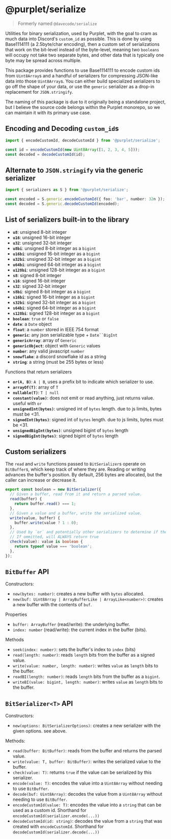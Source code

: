 # @purplet/serialize

> Formerly named `@davecode/serialize`

Utilities for binary serialization, used by Purplet, with the goal to cram as much data into Discord's `custom_id` as possible. This is done by using Base1114111 (a 2.5byte/char encoding), then a custom set of serializations that work on the bit-level instead of the byte-level, meaning two `booleans` will occupy not take two separate bytes, and other data that is typically one byte may be spread across multiple.

This package provides functions to use Base1114111 to encode custom ids from `Uint8Array`s and a handful of serializers for compressing JSON-like data into those `Uint8Array`s. You can either build specialized serializers to go off the shape of your data, or use the `generic` serializer as a drop-in replacement for `JSON.stringify`.

The naming of this package is due to it originally being a standalone project, but I believe the source code belongs within the Purplet monorepo, so we can maintain it with its primary use case.

## Encoding and Decoding `custom_id`s

```ts
import { encodeCustomId, decodeCustomId } from '@purplet/serialize';

const id = encodeCustomId(new Uint8Array([1, 2, 3, 4, 5]));
const decoded = decodeCustomId(id);
```

## Alternate to `JSON.stringify` via the generic serializer

```ts
import { serializers as S } from '@purplet/serialize';

const encoded = S.generic.encodeCustomId({ foo: 'bar', number: 32n }); // works with Dates, BigInts, and other types
const decoded = S.generic.decodeCustomId(encoded);
```

## List of serializers built-in to the library

- **`u8`**: unsigned 8-bit integer
- **`u16`**: unsigned 16-bit integer
- **`u32`**: unsigned 32-bit integer
- **`u8bi`**: unsigned 8-bit integer as a `bigint`
- **`u16bi`**: unsigned 16-bit integer as a `bigint`
- **`u32bi`**: unsigned 32-bit integer as a `bigint`
- **`u64bi`**: unsigned 64-bit integer as a `bigint`
- **`u128bi`**: unsigned 128-bit integer as a `bigint`
- **`s8`**: signed 8-bit integer
- **`s16`**: signed 16-bit integer
- **`s32`**: signed 32-bit integer
- **`s8bi`**: signed 8-bit integer as a `bigint`
- **`s16bi`**: signed 16-bit integer as a `bigint`
- **`s32bi`**: signed 32-bit integer as a `bigint`
- **`s64bi`**: signed 64-bit integer as a `bigint`
- **`s128bi`**: signed 128-bit integer as a `bigint`
- **`boolean`**: `true` or `false`
- **`date`**: a `Date` object
- **`float`**: a `number` stored in IEEE 754 format
- **`generic`**: any json serializable type + ` Date``BigInt `
- **`genericArray`**: array of `Generic`
- **`genericObject`**: object with `Generic` values
- **`number`**: any valid javascript `number`
- **`snowflake`**: a discord snowflake id as a string
- **`string`**: a string (must be 255 bytes or less)

Functions that return serializers

- **`or(A, B)`**: `A | B`, uses a prefix bit to indicate which serializer to use.
- **`arrayOf(T)`**: array of `T`
- **`nullable(T)`**: `T | null`
- **`constant(value)`**: does not emit or read anything, just returns value. useful with `or`
- **`unsignedInt(bytes)`**: unsigned int of `bytes` length. due to js limits, bytes must be <31.
- **`signedInt(bytes)`**: signed int of `bytes` length. due to js limits, bytes must be <31.
- **`unsignedBigInt(bytes)`**: unsigned bigint of `bytes` length
- **`signedBigInt(bytes)`**: signed bigint of `bytes` length

## Custom serializers

The `read` and `write` functions passed to `BitSerializer`s operate on `BitBuffer`s, which keep track of where they are. Reading or writing advances the buffer's position. By default, 256 bytes are allocated, but the caller can increase or decrease it.

```ts
export const boolean = new BitSerializer({
  // Given a buffer, read from it and return a parsed value.
  read(buffer) {
    return buffer.read() === 1;
  },
  // Given a value and a buffer, write the serialized value.
  write(value, buffer) {
    buffer.write(value ? 1 : 0);
  },
  // Used by `or` and potentially other serializers to determine if the data matches this.
  // If ommitted, will ALWAYS return true
  check(value): value is boolean {
    return typeof value === 'boolean';
  },
});
```

## `BitBuffer` API

Constructors:

- `new(bytes: number)`: creates a new buffer with `bytes` allocated.
- `new(buf: Uint8Array | ArrayBufferLike | ArrayLike<number>)`: creates a new buffer with the contents of `buf`.

Properties

- `buffer: ArrayBuffer` (read/write): the underlying buffer.
- `index: number` (read/write): the current index in the buffer (bits).

Methods

- `seek(index: number)`: sets the buffer's index to `index` (bits)
- `read(length: number)`: reads `length` bits from the buffer as a signed value.
- `write(value: number, length: number)`: writes `value` as `length` bits to the buffer.
- `readBI(length: number)`: reads `length` bits from the buffer as a `bigint`.
- `writeBI(value: bigint, length: number)`: writes `value` as `length` bits to the buffer.

## `BitSerializer<T>` API

Constructors:

- `new(options: BitSerializerOptions)`: creates a new serializer with the given options. see above.

Methods:

- `read(buffer: BitBuffer)`: reads from the buffer and returns the parsed value.
- `write(value: T, buffer: BitBuffer)`: writes the serialized value to the buffer.
- `check(value: T)`: returns `true` if the value can be serialized by this serializer.
- `encode(value: T)`: encodes the value into a `Uint8Array` without needing to use `BitBuffer`.
- `decode(buf: Uint8Array)`: decodes the value from a `Uint8Array` without needing to use `BitBuffer`.
- `encodeCustomId(value: T)`: encodes the value into a `string` that can be used as a custom id. Shorthand for `encodeCustomId(serializer.encode(...))`
- `decodeCustomId(id: string)`: decodes the value from a `string` that was created with `encodeCustomId`. Shorthand for `decodeCustomId(serializer.decode(...))`
